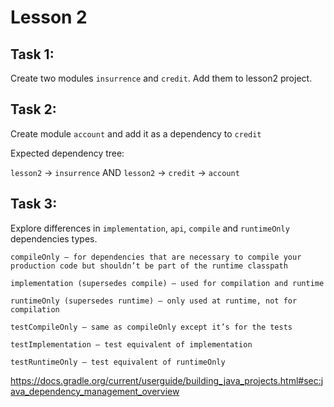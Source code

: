 # Lesson 2

## Task 1:

Create two modules `insurrence` and `credit`. Add them to lesson2 project.

## Task 2:

Create module `account` and add it as a dependency to `credit`

Expected dependency tree: 

`lesson2` -> `insurrence` AND `lesson2` -> `credit` -> `account`

## Task 3:

Explore differences in `implementation`, `api`, `compile` and `runtimeOnly` dependencies types.

```
compileOnly — for dependencies that are necessary to compile your production code but shouldn’t be part of the runtime classpath

implementation (supersedes compile) — used for compilation and runtime

runtimeOnly (supersedes runtime) — only used at runtime, not for compilation

testCompileOnly — same as compileOnly except it’s for the tests

testImplementation — test equivalent of implementation

testRuntimeOnly — test equivalent of runtimeOnly
```

https://docs.gradle.org/current/userguide/building_java_projects.html#sec:java_dependency_management_overview
